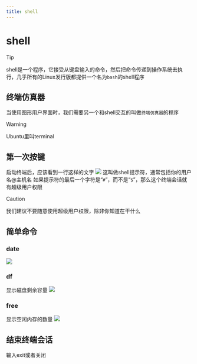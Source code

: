 ```yaml
---
title: shell
---
```


# shell

>[!tip]
>shell是一个程序，它接受从键盘输入的命令，然后把命令传递到操作系统去执行，几乎所有的Linux发行版都提供一个名为`bash`的shell程序

## 终端仿真器
当使用图形用户界面时，我们需要另一个和shell交互的叫做`终端仿真器`的程序

>[!warning]
>Ubuntu里叫terminal

## 第一次按键
启动终端后，应该看到一行这样的文字
![](/linux/1.png)
这叫做shell提示符，通常包括你的用户名@主机名
如果提示符的最后一个字符是“`#`”，而不是“`$`”，那么这个终端会话就有超级用户权限

>[!caution]
>我们建议不要随意使用超级用户权限，除非你知道在干什么

## 简单命令

### date

![](/linux/2.png)

### df
显示磁盘剩余容量
![](/linux/3.png)
### free 
显示空闲内存的数量
![](/linux/4.png)

## 结束终端会话
输入exit或者关闭
